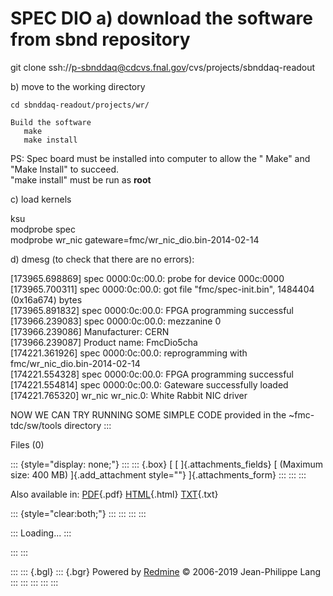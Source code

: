 

# SPEC DIO a) download the software from sbnd repository

git clone ssh://<p-sbnddaq@cdcvs.fnal.gov>/cvs/projects/sbnddaq-readout

b\) move to the working directory

    cd sbnddaq-readout/projects/wr/

    Build the software
       make
       make install

PS: Spec board must be installed into computer to allow the \" Make\"
and \"Make Install\" to succeed.\
\"make install\" must be run as **root**

c\) load kernels

ksu\
modprobe spec\
modprobe wr_nic gateware=fmc/wr_nic_dio.bin-2014-02-14

d\) dmesg (to check that there are no errors):

\[173965.698869\] spec 0000:0c:00.0: probe for device 000c:0000\
\[173965.700311\] spec 0000:0c:00.0: got file \"fmc/spec-init.bin\",
1484404 (0x16a674) bytes\
\[173965.891832\] spec 0000:0c:00.0: FPGA programming successful\
\[173966.239083\] spec 0000:0c:00.0: mezzanine 0\
\[173966.239086\] Manufacturer: CERN\
\[173966.239087\] Product name: FmcDio5cha\
\[174221.361926\] spec 0000:0c:00.0: reprogramming with
fmc/wr_nic_dio.bin-2014-02-14\
\[174221.554328\] spec 0000:0c:00.0: FPGA programming successful\
\[174221.554814\] spec 0000:0c:00.0: Gateware successfully loaded\
\[174221.765320\] wr_nic wr_nic.0: White Rabbit NIC driver

NOW WE CAN TRY RUNNING SOME SIMPLE CODE provided in the
\~fmc-tdc/sw/tools directory
:::

Files (0)

::: {style="display: none;"}
::: 
::: {.box}
[ [ ]{.attachments_fields} [ (Maximum size: 400 MB) ]{.add_attachment
style=""} ]{.attachments_form}
:::
:::
:::

Also available in:
[PDF](SPEC_DIO.pdf){.pdf}
[HTML](SPEC_DIO.html){.html}
[TXT](SPEC_DIO.txt){.txt}

::: {style="clear:both;"}
:::
:::
:::
:::

::: 
Loading\...
:::

::: 
:::

::: 
::: {.bgl}
::: {.bgr}
Powered by [Redmine](https://www.redmine.org/) © 2006-2019 Jean-Philippe
Lang
:::
:::
:::
:::
:::

